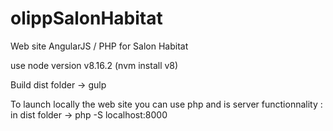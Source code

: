 # olippSalonHabitat

Web site AngularJS / PHP for Salon Habitat

use node version v8.16.2 (nvm install v8)

Build dist folder -> gulp

To launch locally the web site you can use php and is server functionnality :
in dist folder ->
php -S localhost:8000
